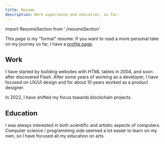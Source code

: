 ```yaml
---
title: Resume
description: Work experience and education, so far.
---
```

import ResumeSection from './resumeSection'

This page is my "formal" resume. If you want to read a more personal take on my journey so far, I have a [profile page](/profile).

## Work

I have started by building websites with HTML tables in 2004, and soon after discovered Flash. After some years of working as a developer, I have focused on UX/UI design and for about 10 years worked as a product designer. 

In 2022, I have shifted my focus towards blockchain projects.

<ResumeSection section="work" />

## Education

I was always interested in both scientific and artistic aspects of computers. Computer science / programming side seemed a lot easier to learn on my own, so I have focused all my education on arts.

<ResumeSection section="education" />